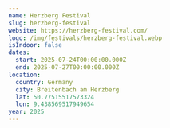```yaml
---
name: Herzberg Festival
slug: herzberg-festival
website: https://herzberg-festival.com/
logo: /img/festivals/herzberg-festival.webp
isIndoor: false
dates:
  start: 2025-07-24T00:00:00.000Z
  end: 2025-07-27T00:00:00.000Z
location:
  country: Germany
  city: Breitenbach am Herzberg
  lat: 50.77515517573324
  lon: 9.438569517949654
year: 2025
---
```

